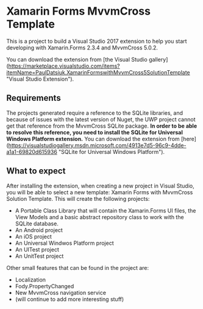 # Xamarin Forms MvvmCross Template

This is a project to build a Visual Studio 2017 extension to help you start developing with Xamarin.Forms 2.3.4 and MvvmCross 5.0.2.

You can download the extension from [the Visual Studio gallery] (https://marketplace.visualstudio.com/items?itemName=PaulDatsiuk.XamarinFormswithMvvmCross5SolutionTemplate "Visual Studio Extension").

## Requirements

The projects generated require a reference to the SQLite libraries, and because of issues with the latest version of Nuget, the UWP project cannot get that reference from the MvvmCross SQLite package. __In order to be able to resolve this reference, you need to install the SQLite for Universal Windows Platform extension.__ You can download the extension from [here] (https://visualstudiogallery.msdn.microsoft.com/4913e7d5-96c9-4dde-a1a1-69820d615936 "SQLite for Universal Windows Platform"). 

## What to expect

After installing the extension, when creating a new project in Visual Studio, you will be able to select a new template: Xamarin Forms with MvvmCross Solution Template. This will create the following projects:

* A Portable Class Library that will contain the Xamarin.Forms UI files, the View Models and a basic abstract repository class to work with the SQLite database.
* An Android project
* An iOS project
* An Universal Windwos Platform project
* An UITest project
* An UnitTest project

Other small features that can be found in the project are:

* Localization
* Fody.PropertyChanged
* New MvvmCross navigation service
* (will continue to add more interesting stuff)
